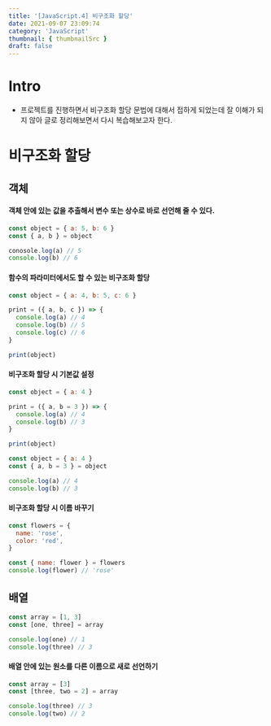 ```yaml
---
title: '[JavaScript.4] 비구조화 할당'
date: 2021-09-07 23:09:74
category: 'JavaScript'
thumbnail: { thumbnailSrc }
draft: false
---
```


# Intro

- 프로젝트를 진행하면서 비구조화 할당 문법에 대해서 접하게 되었는데 잘 이해가 되지 않아 글로 정리해보면서 다시 복습해보고자 한다.

# 비구조화 할당

## 객체

#### 객체 안에 있는 값을 추출해서 변수 또는 상수로 바로 선언해 줄 수 있다.

```javascript
const object = { a: 5, b: 6 }
const { a, b } = object

conosole.log(a) // 5
console.log(b) // 6
```

#### 함수의 파라미터에서도 할 수 있는 비구조화 할당

```javascript
const object = { a: 4, b: 5, c: 6 }

print = ({ a, b, c }) => {
  console.log(a) // 4
  console.log(b) // 5
  console.log(c) // 6
}

print(object)
```

#### 비구조화 할당 시 기본값 설정

```javascript
const object = { a: 4 }

print = ({ a, b = 3 }) => {
  console.log(a) // 4
  console.log(b) // 3
}

print(object)
```

```javascript
const object = { a: 4 }
const { a, b = 3 } = object

console.log(a) // 4
console.log(b) // 3
```

#### 비구조화 할당 시 이름 바꾸기

```javascript
const flowers = {
  name: 'rose',
  color: 'red',
}

const { name: flower } = flowers
console.log(flower) // 'rose'
```

## 배열

```javascript
const array = [1, 3]
const [one, three] = array

console.log(one) // 1
console.log(three) // 3
```

#### 배열 안에 있는 원소를 다른 이름으로 새로 선언하기

```javascript
const array = [3]
const [three, two = 2] = array

console.log(three) // 3
console.log(two) // 2
```
